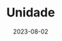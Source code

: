 ---
title: Unidade
date: 2023-08-02
type: landing

sections:
  - block: markdown
    id: section-1
    content:
      title: Section 1
      subtitle: A subtitle
      text: Add any **markdown** formatted content here - text, images, videos, galleries - and even HTML code!
      
  - block: markdown
    id: section-2
    content:
      title: Section 2
      subtitle: A subtitle
      text: Add your Section 2 content here...
---